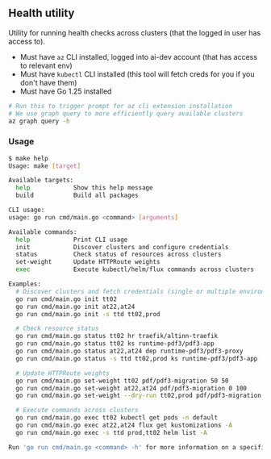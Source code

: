 ## Health utility

Utility for running health checks across clusters (that the logged in user has access to).

- Must have `az` CLI installed, logged into ai-dev account (that has access to relevant env)
- Must have `kubectl` CLI installed (this tool will fetch creds for you if you don't have them)
- Must have Go 1.25 installed

```sh
# Run this to trigger prompt for az cli extension installation
# We use graph query to more efficiently query available clusters
az graph query -h
```

### Usage

```sh
$ make help
Usage: make [target]

Available targets:
  help            Show this help message
  build           Build all packages

CLI usage:
usage: go run cmd/main.go <command> [arguments]

Available commands:
  help            Print CLI usage
  init            Discover clusters and configure credentials
  status          Check status of resources across clusters
  set-weight      Update HTTPRoute weights
  exec            Execute kubectl/helm/flux commands across clusters

Examples:
  # Discover clusters and fetch credentials (single or multiple environments)
  go run cmd/main.go init tt02
  go run cmd/main.go init at22,at24
  go run cmd/main.go init -s ttd tt02,prod

  # Check resource status
  go run cmd/main.go status tt02 hr traefik/altinn-traefik
  go run cmd/main.go status tt02 ks runtime-pdf3/pdf3-app
  go run cmd/main.go status at22,at24 dep runtime-pdf3/pdf3-proxy
  go run cmd/main.go status -s ttd tt02,prod ks runtime-pdf3/pdf3-app

  # Update HTTPRoute weights
  go run cmd/main.go set-weight tt02 pdf/pdf3-migration 50 50
  go run cmd/main.go set-weight at22,at24 pdf/pdf3-migration 0 100
  go run cmd/main.go set-weight --dry-run tt02,prod pdf/pdf3-migration 0 100

  # Execute commands across clusters
  go run cmd/main.go exec tt02 kubectl get pods -n default
  go run cmd/main.go exec at22,at24 flux get kustomizations -A
  go run cmd/main.go exec -s ttd prod,tt02 helm list -A

Run 'go run cmd/main.go <command> -h' for more information on a specific command.
```
